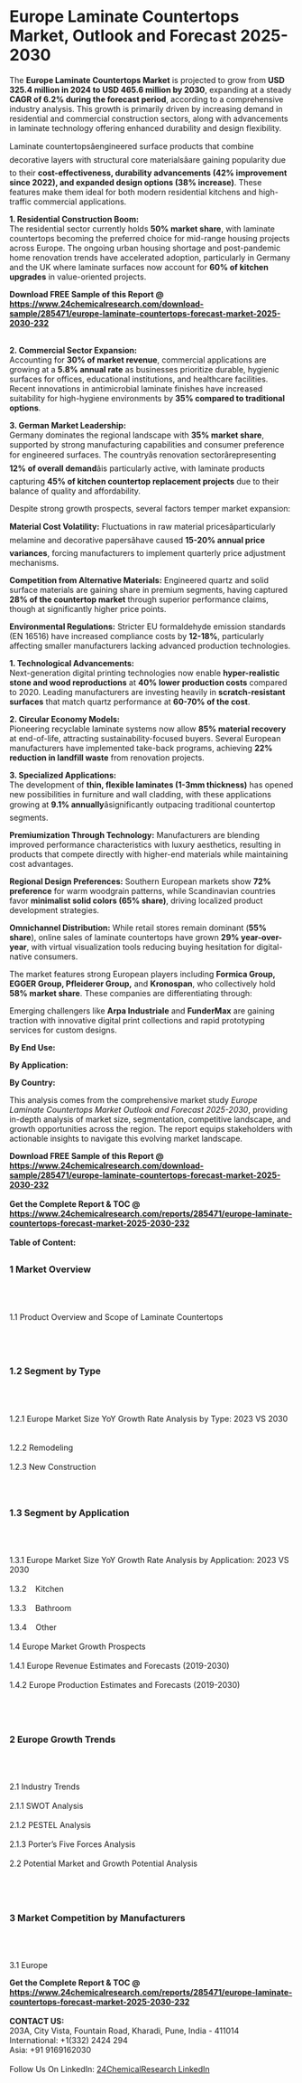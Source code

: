 <h1>Europe Laminate Countertops Market, Outlook and Forecast 2025-2030</h1><p>The <strong>Europe Laminate Countertops Market</strong> is projected to grow from <strong>USD 325.4 million in 2024 to USD 465.6 million by 2030</strong>, expanding at a steady <strong>CAGR of 6.2% during the forecast period</strong>, according to a comprehensive industry analysis. This growth is primarily driven by increasing demand in residential and commercial construction sectors, along with advancements in laminate technology offering enhanced durability and design flexibility.</p><p>Laminate countertopsâengineered surface products that combine decorative layers with structural core materialsâare gaining popularity due to their <strong>cost-effectiveness, durability advancements (42% improvement since 2022), and expanded design options (38% increase)</strong>. These features make them ideal for both modern residential kitchens and high-traffic commercial applications.</p><p><strong>1. Residential Construction Boom:</strong><br>
The residential sector currently holds <strong>50% market share</strong>, with laminate countertops becoming the preferred choice for mid-range housing projects across Europe. The ongoing urban housing shortage and post-pandemic home renovation trends have accelerated adoption, particularly in Germany and the UK where laminate surfaces now account for <strong>60% of kitchen upgrades</strong> in value-oriented projects.</p><div><b>Download FREE Sample of this Report @ 
            <a href="https://www.24chemicalresearch.com/download-sample/285471/europe-laminate-countertops-forecast-market-2025-2030-232">
            https://www.24chemicalresearch.com/download-sample/285471/europe-laminate-countertops-forecast-market-2025-2030-232</a></b></div><br><p><strong>2. Commercial Sector Expansion:</strong><br>
Accounting for <strong>30% of market revenue</strong>, commercial applications are growing at a <strong>5.8% annual rate</strong> as businesses prioritize durable, hygienic surfaces for offices, educational institutions, and healthcare facilities. Recent innovations in antimicrobial laminate finishes have increased suitability for high-hygiene environments by <strong>35% compared to traditional options</strong>.</p><p><strong>3. German Market Leadership:</strong><br>
Germany dominates the regional landscape with <strong>35% market share</strong>, supported by strong manufacturing capabilities and consumer preference for engineered surfaces. The countryâs renovation sectorârepresenting <strong>12% of overall demand</strong>âis particularly active, with laminate products capturing <strong>45% of kitchen countertop replacement projects</strong> due to their balance of quality and affordability.</p><p>Despite strong growth prospects, several factors temper market expansion:</p><p><strong>Material Cost Volatility:</strong> Fluctuations in raw material pricesâparticularly melamine and decorative papersâhave caused <strong>15-20% annual price variances</strong>, forcing manufacturers to implement quarterly price adjustment mechanisms.</p><p><strong>Competition from Alternative Materials:</strong> Engineered quartz and solid surface materials are gaining share in premium segments, having captured <strong>28% of the countertop market</strong> through superior performance claims, though at significantly higher price points.</p><p><strong>Environmental Regulations:</strong> Stricter EU formaldehyde emission standards (EN 16516) have increased compliance costs by <strong>12-18%</strong>, particularly affecting smaller manufacturers lacking advanced production technologies.</p><p><strong>1. Technological Advancements:</strong><br>
Next-generation digital printing technologies now enable <strong>hyper-realistic stone and wood reproductions</strong> at <strong>40% lower production costs</strong> compared to 2020. Leading manufacturers are investing heavily in <strong>scratch-resistant surfaces</strong> that match quartz performance at <strong>60-70% of the cost</strong>.</p><p><strong>2. Circular Economy Models:</strong><br>
Pioneering recyclable laminate systems now allow <strong>85% material recovery</strong> at end-of-life, attracting sustainability-focused buyers. Several European manufacturers have implemented take-back programs, achieving <strong>22% reduction in landfill waste</strong> from renovation projects.</p><p><strong>3. Specialized Applications:</strong><br>
The development of <strong>thin, flexible laminates (1-3mm thickness)</strong> has opened new possibilities in furniture and wall cladding, with these applications growing at <strong>9.1% annually</strong>âsignificantly outpacing traditional countertop segments.</p><p><strong>Premiumization Through Technology:</strong> Manufacturers are blending improved performance characteristics with luxury aesthetics, resulting in products that compete directly with higher-end materials while maintaining cost advantages.</p><p><strong>Regional Design Preferences:</strong> Southern European markets show <strong>72% preference</strong> for warm woodgrain patterns, while Scandinavian countries favor <strong>minimalist solid colors (65% share)</strong>, driving localized product development strategies.</p><p><strong>Omnichannel Distribution:</strong> While retail stores remain dominant (<strong>55% share</strong>), online sales of laminate countertops have grown <strong>29% year-over-year</strong>, with virtual visualization tools reducing buying hesitation for digital-native consumers.</p><p>The market features strong European players including <strong>Formica Group, EGGER Group, Pfleiderer Group,</strong> and <strong>Kronospan</strong>, who collectively hold <strong>58% market share</strong>. These companies are differentiating through:</p><p>Emerging challengers like <strong>Arpa Industriale</strong> and <strong>FunderMax</strong> are gaining traction with innovative digital print collections and rapid prototyping services for custom designs.</p><p><strong>By End Use:</strong></p><p><strong>By Application:</strong></p><p><strong>By Country:</strong></p><p>This analysis comes from the comprehensive market study <em>Europe Laminate Countertops Market Outlook and Forecast 2025-2030</em>, providing in-depth analysis of market size, segmentation, competitive landscape, and growth opportunities across the region. The report equips stakeholders with actionable insights to navigate this evolving market landscape.</p><div><b>Download FREE Sample of this Report @ 
            <a href="https://www.24chemicalresearch.com/download-sample/285471/europe-laminate-countertops-forecast-market-2025-2030-232">
            https://www.24chemicalresearch.com/download-sample/285471/europe-laminate-countertops-forecast-market-2025-2030-232</a></b></div><br><div><b>Get the Complete Report & TOC @ 
            <a href="https://www.24chemicalresearch.com/reports/285471/europe-laminate-countertops-forecast-market-2025-2030-232">
            https://www.24chemicalresearch.com/reports/285471/europe-laminate-countertops-forecast-market-2025-2030-232</a></b></div><br>
            <b>Table of Content:</b><p><h2><span style="font-size:16px"><strong>1 Market Overview&nbsp;&nbsp; &nbsp;</strong></span></h2><br />
<br />
<p>1.1 Product Overview and Scope of Laminate Countertops&nbsp;</p><br />
<br />
<h2><strong><span style="font-size:16px">1.2 Segment by Type&nbsp;&nbsp; &nbsp;</span></strong></h2><br />
<br />
<p>1.2.1 Europe Market Size YoY Growth Rate Analysis by Type: 2023 VS 2030&nbsp;&nbsp; &nbsp;<br /><br />
1.2.2 Remodeling&nbsp;&nbsp; &nbsp;<br /><br />
1.2.3 New Construction<br /><br />
<br />
<h2><span style="font-size:16px"><strong>1.3 Segment by Application&nbsp;&nbsp;</strong></span></h2><br />
<br />
<p>1.3.1 Europe Market Size YoY Growth Rate Analysis by Application: 2023 VS 2030&nbsp;&nbsp; &nbsp;<br /><br />
1.3.2&nbsp;&nbsp; &nbsp;Kitchen<br /><br />
1.3.3&nbsp;&nbsp; &nbsp;Bathroom<br /><br />
1.3.4&nbsp;&nbsp; &nbsp;Other<br /><br />
1.4 Europe Market Growth Prospects&nbsp;&nbsp; &nbsp;<br /><br />
1.4.1 Europe Revenue Estimates and Forecasts (2019-2030)&nbsp;&nbsp; &nbsp;<br /><br />
1.4.2 Europe Production Estimates and Forecasts (2019-2030)&nbsp;&nbsp;</p><br />
<br />
<h2><span style="font-size:16px"><strong>2 Europe Growth Trends&nbsp;&nbsp; &nbsp;</strong></span></h2><br />
<br />
<p>2.1 Industry Trends&nbsp;&nbsp; &nbsp;<br /><br />
2.1.1 SWOT Analysis&nbsp;&nbsp; &nbsp;<br /><br />
2.1.2 PESTEL Analysis&nbsp;&nbsp; &nbsp;<br /><br />
2.1.3 Porter&rsquo;s Five Forces Analysis&nbsp;&nbsp; &nbsp;<br /><br />
2.2 Potential Market and Growth Potential Analysis&nbsp;&nbsp; &nbsp;</p><br />
<br />
<h2><span style="font-size:16px"><strong>3 Market Competition by Manufacturers&nbsp;&nbsp; </strong> </span></h2><br />
<br />
<p>3.1 Europe </p><div><b>Get the Complete Report & TOC @ 
            <a href="https://www.24chemicalresearch.com/reports/285471/europe-laminate-countertops-forecast-market-2025-2030-232">
            https://www.24chemicalresearch.com/reports/285471/europe-laminate-countertops-forecast-market-2025-2030-232</a></b></div><br><b>CONTACT US:</b><br>
            203A, City Vista, Fountain Road, Kharadi, Pune, India - 411014<br>
            International: +1(332) 2424 294<br>
            Asia: +91 9169162030 <br><br>
            Follow Us On LinkedIn: <a href="https://www.linkedin.com/company/24chemicalresearch/">24ChemicalResearch LinkedIn</a>